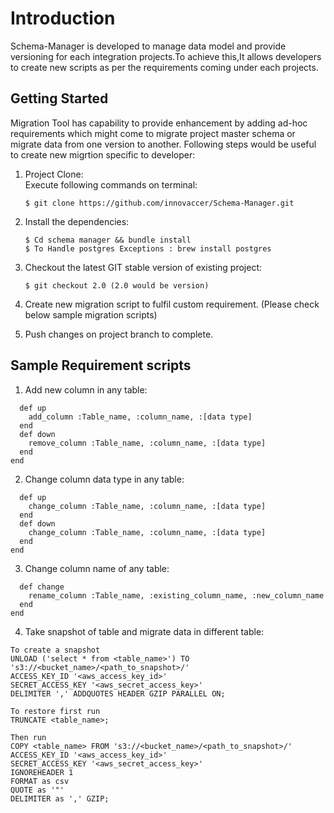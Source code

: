 # Introduction

Schema-Manager is developed to manage data model and provide versioning for each integration projects.To achieve this,It allows developers to create new scripts as per the requirements coming under each projects.

## Getting Started
Migration Tool has capability to provide enhancement by adding ad-hoc requirements which might come to migrate project master schema or migrate data from one version to another. Following steps would be useful to create new migrtion specific to developer:

1. Project Clone:</br> 
   Execute following commands on terminal:</br>
           
       $ git clone https://github.com/innovaccer/Schema-Manager.git

2. Install the dependencies:</br>

       $ Cd schema manager && bundle install
       $ To Handle postgres Exceptions : brew install postgres

3. Checkout the latest GIT stable version of existing project:</br>

       $ git checkout 2.0 (2.0 would be version)

4. Create new migration script to fulfil custom requirement. (Please check below sample migration scripts)

5. Push changes on project branch to complete.

## Sample Requirement scripts </br>

1. Add new column in any table: </br>

``` class Addcolumn < ActiveRecord::Migration[5.0] 
  def up 
    add_column :Table_name, :column_name, :[data type]
  end
  def down
    remove_column :Table_name, :column_name, :[data type]
  end
end
```

2. Change column data type in any table:</br>

``` class ChangeDateColumnToDatetime < ActiveRecord::Migration[5.0]
  def up
    change_column :Table_name, :column_name, :[data type]
  end
  def down
    change_column :Table_name, :column_name, :[data type]
  end
end
```
3. Change column name of any table:</br>

``` class ChangeColumnName < ActiveRecord::Migration[5.0]
  def change
    rename_column :Table_name, :existing_column_name, :new_column_name
  end
end
```
4. Take snapshot of table and migrate data in different table:</br>

``` 
To create a snapshot
UNLOAD ('select * from <table_name>') TO 's3://<bucket_name>/<path_to_snapshot>/' 
ACCESS_KEY_ID '<aws_access_key_id>' 
SECRET_ACCESS_KEY '<aws_secret_access_key>' 
DELIMITER ',' ADDQUOTES HEADER GZIP PARALLEL ON;
```
```
To restore first run
TRUNCATE <table_name>;
```
```
Then run
COPY <table_name> FROM 's3://<bucket_name>/<path_to_snapshot>/' 
ACCESS_KEY_ID '<aws_access_key_id>' 
SECRET_ACCESS_KEY '<aws_secret_access_key>' 
IGNOREHEADER 1 
FORMAT as csv 
QUOTE as '"' 
DELIMITER as ',' GZIP;
```
